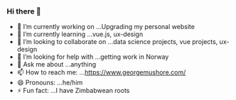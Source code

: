### Hi there 👋



- 🔭 I’m currently working on ...Upgrading my personal website
- 🌱 I’m currently learning ...vue.js, ux-design
- 👯 I’m looking to collaborate on ...data science projects, vue projects, ux-design
- 🤔 I’m looking for help with ...getting work in Norway
- 💬 Ask me about ...anything
- 📫 How to reach me: ...https://www.georgemushore.com/
- 😄 Pronouns: ...he/him
- ⚡ Fun fact: ...I have Zimbabwean roots

